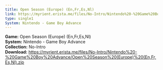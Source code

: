 ```yaml
---
title: Open Season (Europe) (En,Fr,Es,Nl)
link: https://myrient.erista.me/files/No-Intro/Nintendo%20-%20Game%20Boy%20Advance/Open%20Season%20(Europe)%20(En,Fr,Es,Nl).zip
type: single1
System: Nintendo - Game Boy Advance
---
```

<b>Game:</b> Open Season (Europe) (En,Fr,Es,Nl)<br>
<b>System:</b> Nintendo - Game Boy Advance<br>
<b>Collection:</b> No-Intro<br>
<b>Download:</b> https://myrient.erista.me/files/No-Intro/Nintendo%20-%20Game%20Boy%20Advance/Open%20Season%20(Europe)%20(En,Fr,Es,Nl).zip